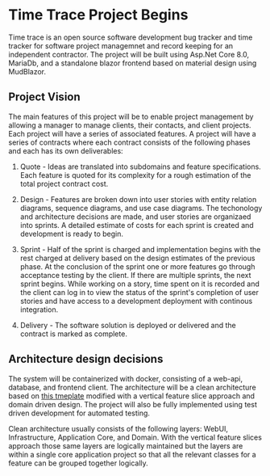 # Time Trace Project Begins

Time trace is an open source software development bug tracker and time tracker for software project managemnet and record keeping for an independent contractor.
The project will be built using Asp.Net Core 8.0, MariaDb, and a standalone blazor frontend based on material design using MudBlazor.

## Project Vision

The main features of this project will be to enable project management by allowing a manager to manage clients, their contacts, and client projects. Each project
will have a series of associated features. A project will have a series of contracts where each contract consists of the following phases and each has its own deliverables:

1. Quote - Ideas are translated into subdomains and feature specifications. Each feature is quoted for its complexity for a rough estimation of the total project contract cost.

2. Design - Features are broken down into user stories with entity relation diagrams, sequence diagrams, and use case diagrams. The techonology and architecture decisions are made, 
and user stories are organizaed into sprints. A detailed estimate of costs for each sprint is created and development is ready to begin.

3. Sprint - Half of the sprint is charged and implementation begins with the rest charged at delivery based on the design estimates of the previous phase. At the conclusion of the sprint
one or more features go through acceptance testing by the client. If there are multiple sprints, the next sprint begins. While working on a story, time spent on it is recorded and 
the client can log in to view the status of the sprint's completion of user stories and have access to a development deployment with continous integration. 

4. Delivery - The software solution is deployed or delivered and the contract is marked as complete.

## Architecture design decisions

The system will be containerized with docker, consisting of a web-api, database, and frontend client. The architecture will be a clean architecture based on [this tmeplate](https://github.com/jasontaylordev/CleanArchitecture/blob/main/README.md) 
modified with a vertical feature slice approach and domain driven design. The project will also be fully implemented using test driven development for automated testing.

Clean architecture usually consists of the following layers: WebUI, Infrastructure, Application Core, and Domain. With the vertical feature slices approach those same layers are 
logically maintained but the layers are within a single core application project so that all the relevant classes for a feature can be grouped together logically.